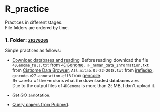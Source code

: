 # R_practice

Practices in different stages.  <br>
File folders are ordered by time.

### 1. Folder: [**`20170209`**](https://github.com/Chengshu21/R_practice/tree/master/20170209)

Simple practices as follows:
* [Download databases and reading](https://github.com/Chengshu21/R_practice/blob/master/20170209/Download%20and%20read/Download%20and%20read.ipynb).
  Before reading, download the file `4DGenome_full.txt` from [4DGenome](https://4dgenome.research.chop.edu/), `TF_human_data_information.txt` from [Cistrome Data Browser](http://cistrome.org/db/#/), `All.mitab.01-22-2018.txt` from [irefindex](http://irefindex.org/wiki/index.php?title=iRefIndex), `gencode.v27.annotation.gff3` from [gencode](https://www.gencodegenes.org/releases/current.html).<br>
  Be careful of the versions what the downloaded databases are.<br>
  Due to the output files of `4DGenome` is more than 25 MB, I don't upload it.<br> 

* [Get GO annotation](https://github.com/Chengshu21/R_practice/blob/master/20170209/get%20Go%20annotation/Get%20GO%20annotation.ipynb).

* [Query papers from Pubmed](https://github.com/Chengshu21/R_practice/blob/master/20170209/query%20papers%20from%20PubMed/Query%20papers%20from%20PubMed.ipynb).
    
